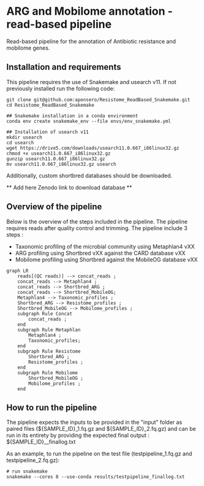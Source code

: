 # ARG and Mobilome annotation - read-based pipeline
Read-based pipeline for the annotation of Antibiotic resistance and mobilome genes.


## Installation and requirements
This pipeline requires the use of Snakemake  and usearch v11. 
If not previously installed run the following code: 

```
git clone git@github.com:aponsero/Resistome_ReadBased_Snakemake.git
cd Resistome_ReadBased_Snakemake

## Snakemake installation in a conda environment
conda env create snakemake_env --file envs/env_snakemake.yml

## Installation of usearch v11
mkdir usearch
cd usearch
wget https://drive5.com/downloads/usearch11.0.667_i86linux32.gz
chmod +x usearch11.0.667_i86linux32.gz
gunzip usearch11.0.667_i86linux32.gz
mv usearch11.0.667_i86linux32.gz usearch
```

Additionally, custom shortbred databases should be downloaded.

** Add here Zenodo link to download database **

## Overview of the pipeline

Below is the overview of the steps included in the pipeline. The pipeline requires reads after quality control and trimming.
The pipeline include 3 steps :
* Taxonomic profiling of the microbial community using Metaphlan4 vXX
* ARG profiling using Shortbred vXX against the CARD database vXX
* Mobilome profiling using Shortbred against the MobileOG database vXX

```mermaid
graph LR
    reads[(QC reads)] --> concat_reads ;
    concat_reads --> Metaphlan4 ;
    concat_reads --> Shortbred_ARG ;
    concat_reads --> Shortbred_MobileOG;
    Metaphlan4 --> Taxonomic_profiles ;
    Shortbred_ARG --> Resistome_profiles ;
    Shortbred_MobileOG --> Mobilome_profiles ;
    subgraph Rule Concat
        concat_reads ;
    end
    subgraph Rule Metaphlan
        Metaphlan4 ;
        Taxonomic_profiles;
    end
    subgraph Rule Resistome
        Shortbred_ARG ;
        Resistome_profiles ;
    end
    subgraph Rule Mobilome
        Shortbred_MobileOG ;
        Mobilome_profiles ;
    end
```

## How to run the pipeline
The pipeline expects the inputs to be provided in the "input" folder as paired files (${SAMPLE_ID}_1.fq.gz and ${SAMPLE_ID}_2.fq.gz) and can be run in its entirety by providing the expected final output : ${SAMPLE_ID}__finallog.txt 

As an example, to run the pipeline on the test file (testpipeline_1.fq.gz and testpipeline_2.fq.gz):

```
# run snakemake
snakemake --cores 8 --use-conda results/testpipeline_finallog.txt
```


